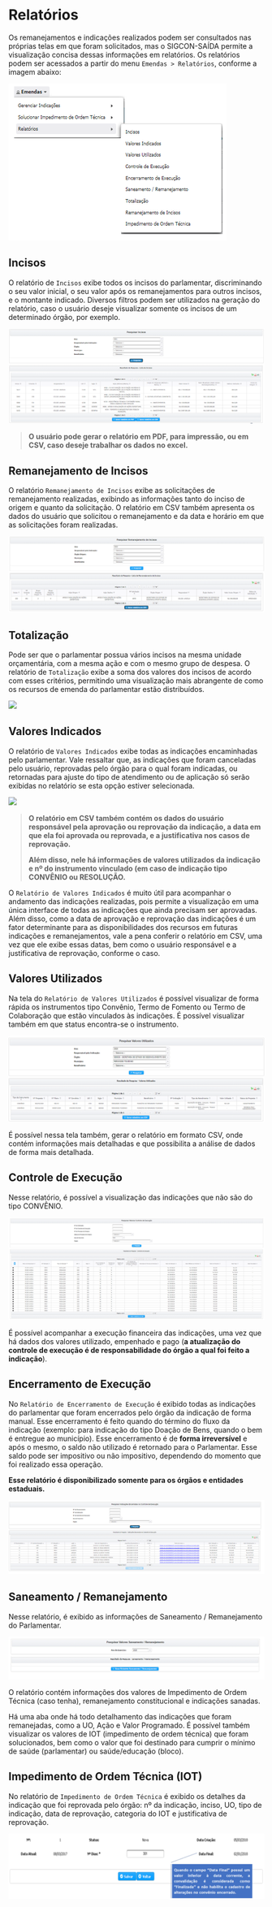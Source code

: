 # Relatórios

Os remanejamentos e indicações realizados podem ser consultados nas próprias telas em que foram solicitados, mas o SIGCON-SAÍDA permite a visualização concisa dessas informações em relatórios. Os relatórios podem ser acessados a partir do menu `Emendas > Relatórios`, conforme a imagem abaixo:

![](<../../.gitbook/assets/image (431) (1).png>)

## **Incisos**

O relatório de `Incisos` exibe todos os incisos do parlamentar, discriminando o seu valor inicial, o seu valor após os remanejamentos para outros incisos, e o montante indicado. Diversos filtros podem ser utilizados na geração do relatório, caso o usuário deseje visualizar somente os incisos de um determinado órgão, por exemplo.

![](<../../.gitbook/assets/image (428).png>)

> **O usuário pode gerar o relatório em PDF, para impressão, ou em CSV, caso deseje trabalhar os dados no excel.**

## **Remanejamento de Incisos**

O relatório `Remanejamento de Incisos` exibe as solicitações de remanejamento realizadas, exibindo as informações tanto do inciso de origem e quanto da solicitação. O relatório em CSV também apresenta os dados do usuário que solicitou o remanejamento e da data e horário em que as solicitações foram realizadas.

![](<../../.gitbook/assets/image (434).png>)

## **Totalização**

Pode ser que o parlamentar possua vários incisos na mesma unidade orçamentária, com a mesma ação e com o mesmo grupo de despesa. O relatório de `Totalização` exibe a soma dos valores dos incisos de acordo com esses critérios, permitindo uma visualização mais abrangente de como os recursos de emenda do parlamentar estão distribuídos.

![](../../.gitbook/assets/rel\_lista\_totalizacao.png)

## **Valores Indicados**

O relatório de `Valores Indicados` exibe todas as indicações encaminhadas pelo parlamentar. Vale ressaltar que, as indicações que foram canceladas pelo usuário, reprovadas pelo órgão para o qual foram indicadas, ou retornadas para ajuste do tipo de atendimento ou de aplicação só serão exibidas no relatório se esta opção estiver selecionada.

![](../../.gitbook/assets/lista\_valore\_indicados.png)

> **O relatório em CSV também contém os dados do usuário responsável pela aprovação ou reprovação da indicação, a data em que ela foi aprovada ou reprovada, e a justificativa nos casos de reprovação.**
>
> **Além disso, nele há informações de valores utilizados da indicação e nº do instrumento vinculado (em caso de indicação tipo CONVÊNIO ou RESOLUÇÃO.**

O `Relatório de Valores Indicados` é muito útil para acompanhar o andamento das indicações realizadas, pois permite a visualização em uma única interface de todas as indicações que ainda precisam ser aprovadas. Além disso, como a data de aprovação e reprovação das indicações é um fator determinante para as disponibilidades dos recursos em futuras indicações e remanejamentos, vale a pena conferir o relatório em CSV, uma vez que ele exibe essas datas, bem como o usuário responsável e a justificativa de reprovação, conforme o caso.

## Valores Utilizados

Na tela do `Relatório de Valores Utilizados` é possível visualizar de forma rápida os instrumentos tipo Convênio, Termo de Fomento ou Termo de Colaboração que estão vinculados às indicações. É possível visualizar também em que status encontra-se o instrumento.

![](<../../.gitbook/assets/image (422) (1).png>)

É possível nessa tela também, gerar o relatório em formato CSV, onde contém informações mais detalhadas e que  possibilita a análise de dados de forma mais detalhada.

## Controle de Execução

Nesse relatório, é possível a visualização das indicações que não são do tipo CONVÊNIO.&#x20;

![](<../../.gitbook/assets/image (411).png>)

É possível acompanhar a execução financeira das indicações, uma vez que há dados dos valores utilizado, empenhado e pago (**a atualização do controle de execução é de responsabilidade do órgão a qual foi feito a indicação**).

## Encerramento de Execução

No `Relatório de Encerramento de Execução` é exibido todas as indicações do parlamentar que foram encerrados pelo órgão da indicação de forma manual. Esse encerramento é feito quando do término do fluxo da indicação (exemplo: para indicação do tipo Doação de Bens, quando o bem é entregue ao município). Esse encerramento é de **forma irreversível** e após o mesmo, o saldo não utilizado é retornado para o Parlamentar. Esse saldo pode ser impositivo ou não impositivo, dependendo do momento que foi realizado essa operação.

**Esse relatório é disponibilizado somente para os órgãos e entidades estaduais.**

![](<../../.gitbook/assets/image (415) (1).png>)

## Saneamento / Remanejamento

Nesse relatório, é exibido as informações de Saneamento / Remanejamento do Parlamentar.&#x20;

![](<../../.gitbook/assets/image (433).png>)

O relatório contém informações dos valores de Impedimento de Ordem Técnica (caso tenha), remanejamento constitucional e indicações sanadas.

Há uma aba onde há todo detalhamento das indicações que foram remanejadas, como a UO, Ação e Valor Programado. É possível também visualizar os valores de IOT (impedimento de ordem técnica) que foram solucionados, bem como o valor que foi destinado para cumprir o mínimo de saúde (parlamentar) ou saúde/educação (bloco).

## Impedimento de Ordem Técnica (IOT)

No relatório de `Impedimento de Ordem Técnica` é exibido os detalhes da indicação que foi reprovada pelo órgão: nº da indicação, inciso, UO, tipo de indicação, data de reprovação, categoria do IOT e justificativa de reprovação.

![](<../../.gitbook/assets/image (426).png>)
